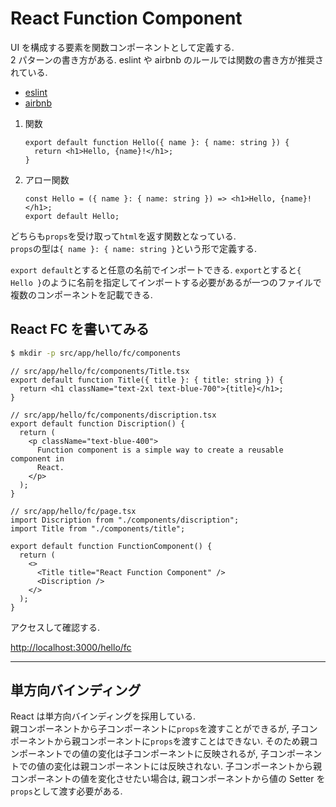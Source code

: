 # React Function Component

UI を構成する要素を関数コンポーネントとして定義する.<br/>
2 パターンの書き方がある. eslint や airbnb のルールでは関数の書き方が推奨されている.

- [eslint](https://github.com/jsx-eslint/eslint-plugin-react/blob/master/docs/rules/function-component-definition.md)
- [airbnb](https://airbnb.io/javascript/react/)

1. 関数
   ```tsx
   export default function Hello({ name }: { name: string }) {
     return <h1>Hello, {name}!</h1>;
   }
   ```
2. アロー関数
   ```tsx
   const Hello = ({ name }: { name: string }) => <h1>Hello, {name}!</h1>;
   export default Hello;
   ```

どちらも`props`を受け取って`html`を返す関数となっている.<br/>
`props`の型は`{ name }: { name: string }`という形で定義する.

`export default`とすると任意の名前でインポートできる.
`export`とすると`{ Hello }`のように名前を指定してインポートする必要があるが一つのファイルで複数のコンポーネントを記載できる.

## React FC を書いてみる

```bash
$ mkdir -p src/app/hello/fc/components
```

```tsx
// src/app/hello/fc/components/Title.tsx
export default function Title({ title }: { title: string }) {
  return <h1 className="text-2xl text-blue-700">{title}</h1>;
}
```

```tsx
// src/app/hello/fc/components/discription.tsx
export default function Discription() {
  return (
    <p className="text-blue-400">
      Function component is a simple way to create a reusable component in
      React.
    </p>
  );
}
```

```tsx
// src/app/hello/fc/page.tsx
import Discription from "./components/discription";
import Title from "./components/title";

export default function FunctionComponent() {
  return (
    <>
      <Title title="React Function Component" />
      <Discription />
    </>
  );
}
```

アクセスして確認する.

[http://localhost:3000/hello/fc](http://localhost:3000/hello/fc)

---

## 単方向バインディング

React は単方向バインディングを採用している.<br/>
親コンポーネントから子コンポーネントに`props`を渡すことができるが, 子コンポーネントから親コンポーネントに`props`を渡すことはできない.
そのため親コンポーネントでの値の変化は子コンポーネントに反映されるが, 子コンポーネントでの値の変化は親コンポーネントには反映されない.
子コンポーネントから親コンポーネントの値を変化させたい場合は, 親コンポーネントから値の Setter を`props`として渡す必要がある.

